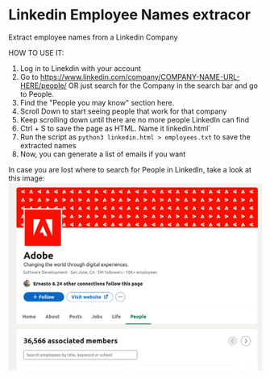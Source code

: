 # Linkedin Employee Names extracor
 Extract employee names from a Linkedin Company 


HOW TO USE IT:
1. Log in to Linekdin with your account
2. Go to https://www.linkedin.com/company/COMPANY-NAME-URL-HERE/people/ OR just search for the Company in the search bar and go to People. 
3. Find the "People you may know" section here.
4. Scroll Down to start seeing people that work for that company
5. Keep scrolling down until there are no more people LinkedIn can find
6. Ctrl + S to save the page as HTML. Name it linkedin.html`
7. Run the script as `python3 linkedin.html > employees.txt` to save the extracted names
8. Now, you can generate a list of emails if you want


In case you are lost where to search for People in LinkedIn, take a look at this image:
![Alt text](./step1.png?raw=true "Title")


